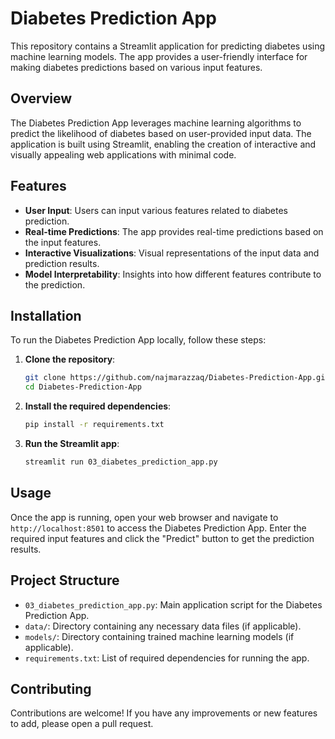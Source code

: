 # Diabetes Prediction App

This repository contains a Streamlit application for predicting diabetes using machine learning models. The app provides a user-friendly interface for making diabetes predictions based on various input features.

## Overview

The Diabetes Prediction App leverages machine learning algorithms to predict the likelihood of diabetes based on user-provided input data. The application is built using Streamlit, enabling the creation of interactive and visually appealing web applications with minimal code.

## Features

- **User Input**: Users can input various features related to diabetes prediction.
- **Real-time Predictions**: The app provides real-time predictions based on the input features.
- **Interactive Visualizations**: Visual representations of the input data and prediction results.
- **Model Interpretability**: Insights into how different features contribute to the prediction.

## Installation

To run the Diabetes Prediction App locally, follow these steps:

1. **Clone the repository**:
   ```bash
   git clone https://github.com/najmarazzaq/Diabetes-Prediction-App.git
   cd Diabetes-Prediction-App
   ```

2. **Install the required dependencies**:
   ```bash
   pip install -r requirements.txt
   ```

3. **Run the Streamlit app**:
   ```bash
   streamlit run 03_diabetes_prediction_app.py
   ```

## Usage

Once the app is running, open your web browser and navigate to `http://localhost:8501` to access the Diabetes Prediction App. Enter the required input features and click the "Predict" button to get the prediction results.

## Project Structure

- `03_diabetes_prediction_app.py`: Main application script for the Diabetes Prediction App.
- `data/`: Directory containing any necessary data files (if applicable).
- `models/`: Directory containing trained machine learning models (if applicable).
- `requirements.txt`: List of required dependencies for running the app.



## Contributing

Contributions are welcome! If you have any improvements or new features to add, please open a pull request.

